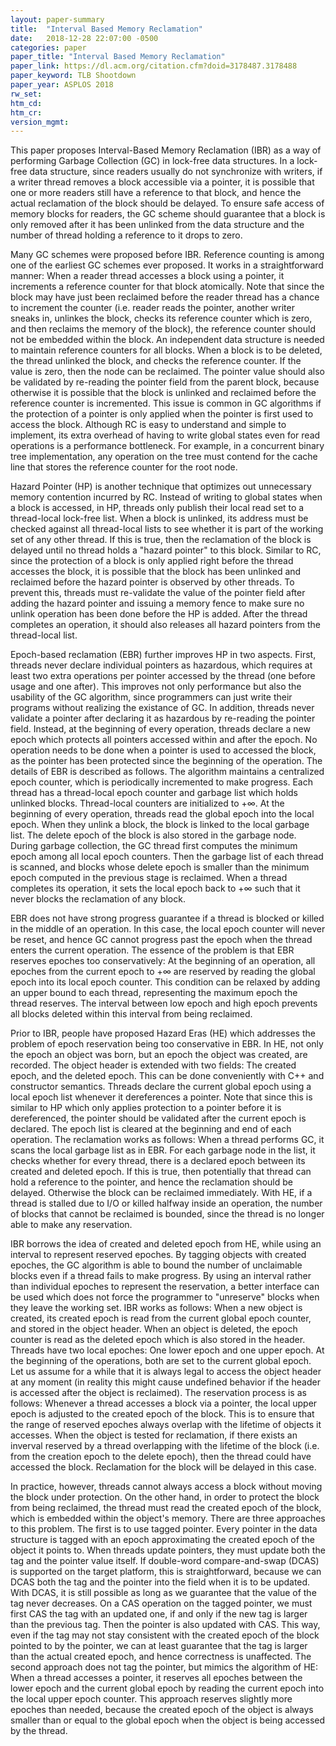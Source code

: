 ```yaml
---
layout: paper-summary
title:  "Interval Based Memory Reclamation"
date:   2018-12-28 22:07:00 -0500
categories: paper
paper_title: "Interval Based Memory Reclamation"
paper_link: https://dl.acm.org/citation.cfm?doid=3178487.3178488
paper_keyword: TLB Shootdown
paper_year: ASPLOS 2018
rw_set: 
htm_cd: 
htm_cr: 
version_mgmt: 
---
```


This paper proposes Interval-Based Memory Reclamation (IBR) as a way of performing Garbage Collection (GC) in 
lock-free data structures. In a lock-free data structure, since readers usually do not synchronize with writers, 
if a writer thread removes a block accessible via a pointer, it is possible that one or more readers still
have a reference to that block, and hence the actual reclamation of the block should be delayed. To ensure safe access
of memory blocks for readers, the GC scheme should guarantee that a block is only removed after it has been unlinked
from the data structure and the number of thread holding a reference to it drops to zero. 

Many GC schemes were proposed before IBR. Reference counting is among one of the earliest GC schemes ever proposed. 
It works in a straightforward manner: When a reader thread accesses a block using a pointer, it increments a reference 
counter for that block atomically. Note that since the block may have just been reclaimed before the reader thread has a 
chance to increment the counter (i.e. reader reads the pointer, another writer sneaks in, unlinkes the block, checks its 
reference counter which is zero, and then reclaims the memory of the block), the reference counter should not be embedded 
within the block. An independent data structure is needed to maintain reference counters for all blocks. When a block is 
to be deleted, the thread unlinked the block, and checks the reference counter. If the value is zero, then the node can be 
reclaimed. The pointer value should also be validated by re-reading the pointer field from the parent block, because otherwise 
it is possible that the block is unlinked and reclaimed before the reference counter is incremented. This issue is common 
in GC algorithms if the protection of a pointer is only applied when the pointer is first used to access the block.
Although RC is easy to understand and simple to implement, its extra overhead of having to write global states even for 
read operations is a performance bottleneck. For example, in a concurrent binary tree implementation, any operation
on the tree must contend for the cache line that stores the reference counter for the root node. 

Hazard Pointer (HP) is another technique that optimizes out unnecessary memory contention incurred by RC. Instead of 
writing to global states when a block is accessed, in HP, threads only publish their local read set to a thread-local
lock-free list. When a block is unlinked, its address must be checked against all thread-local lists to see whether 
it is part of the working set of any other thread. If this is true, then the reclamation of the block is delayed until
no thread holds a "hazard pointer" to this block. Similar to RC, since the protection of a block is only applied right 
before the thread accesses the block, it is possible that the block has been unlinked and reclaimed before the 
hazard pointer is observed by other threads. To prevent this, threads must re-validate the value of the pointer 
field after adding the hazard pointer and issuing a memory fence to make sure no unlink operation has been done 
before the HP is added. After the thread completes an operation, it should also releases all hazard pointers from 
the thread-local list. 

Epoch-based reclamation (EBR) further improves HP in two aspects. First, threads never declare individual pointers 
as hazardous, which requires at least two extra operations per pointer accessed by the thread (one before usage 
and one after). This improves not only performance but also the usability of the GC algorithm, since programmers
can just write their programs without realizing the existance of GC. In addition, threads never validate a pointer
after declaring it as hazardous by re-reading the pointer field. Instead, at the beginning of every operation, threads
declare a new epoch which protects all pointers accessed within and after the epoch. No operation needs to be done when
a pointer is used to accessed the block, as the pointer has been protected since the beginning of the operation. 
The details of EBR is described as follows. The algorithm maintains a centralized epoch counter, which is periodically
incremented to make progress. Each thread has a thread-local epoch counter and garbage list which holds unlinked 
blocks. Thread-local counters are initialized to +&infin;. At the beginning of every operation, threads read the 
global epoch into the local epoch. When they unlink a block, the block is linked to the local garbage list. 
The delete epoch of the block is also stored in the garbage node. During garbage collection, the GC thread first computes 
the minimum epoch among all local epoch counters. Then the garbage list of each thread is scanned, and blocks whose 
delete epoch is smaller than the minimum epoch computed in the previous stage is reclaimed. When a thread completes 
its operation, it sets the local epoch back to +&infin; such that it never blocks the reclamation of any block.

EBR does not have strong progress guarantee if a thread is blocked or killed in the middle of an operation. In this 
case, the local epoch counter will never be reset, and hence GC cannot progress past the epoch when the thread
enters the current operation. The essence of the problem is that EBR reserves epoches too conservatively: At the 
beginning of an operation, all epoches from the current epoch to +&infin; are reserved by reading the global epoch
into its local epoch counter. This condition can be relaxed by adding an upper bound to each thread, representing the 
maximum epoch the thread reserves. The interval between low epoch and high epoch prevents all blocks deleted within 
this interval from being reclaimed.

Prior to IBR, people have proposed Hazard Eras (HE) which addresses the problem of epoch reservation being too 
conservative in EBR. In HE, not only the epoch an object was born, but an epoch the object was created, are recorded. 
The object header is extended with two fields: The created epoch, and the deleted epoch. This can be done conveniently
with C++ and constructor semantics. Threads declare the current global epoch using a local epoch list whenever it 
dereferences a pointer. Note that since this is similar to HP which only applies protection to a pointer before 
it is dereferenced, the pointer should be validated after the current epoch is declared. The epoch list is cleared 
at the beginning and end of each operation. The reclamation works as follows: When a thread performs GC, it scans 
the local garbage list as in EBR. For each garbage node in the list, it checks whether for every thread, there is a 
declared epoch between its created and deleted epoch. If this is true, then potentially that thread can hold a 
reference to the pointer, and hence the reclamation should be delayed. Otherwise the block can be reclaimed immediately.
With HE, if a thread is stalled due to I/O or killed halfway inside an operation, the number of blocks that cannot be 
reclaimed is bounded, since the thread is no longer able to make any reservation.

IBR borrows the idea of created and deleted epoch from HE, while using an interval to represent reserved epoches. By
tagging objects with created epoches, the GC algorithm is able to bound the number of unclaimable blocks even if 
a thread fails to make progress. By using an interval rather than individual epoches to represent the reservation,
a better interface can be used which does not force the programmer to "unreserve" blocks when they leave 
the working set. IBR works as follows: When a new object is created, its created epoch is read from the current global 
epoch counter, and stored in the object header. When an object is deleted, the epoch counter is read as the deleted
epoch which is also stored in the header. Threads have two local epoches: One lower epoch and one upper epoch.
At the beginning of the operations, both are set to the current global epoch. Let us assume for a while that it is 
always legal to access the object header at any moment (in reality this might cause undefined behavior if the header 
is accessed after the object is reclaimed). The reservation process is as follows: Whenever a thread accesses 
a block via a pointer, the local upper epoch is adjusted to the created epoch of the block. This is to ensure that
the range of reserved epoches always overlap with the lifetime of objects it accesses. When the object is tested for 
reclamation, if there exists an inverval reserved by a thread overlapping with the lifetime of the block (i.e.
from the creation epoch to the delete epoch), then the thread could have accessed the block. Reclamation
for the block will be delayed in this case.

In practice, however, threads cannot always access a block without moving the block under protection. On the other hand, 
in order to protect the block from being reclaimed, the thread must read the created epoch of the block, which is 
embedded within the object's memory. There are three approaches to this problem. The first is to use tagged pointer.
Every pointer in the data structure is tagged with an epoch approximating the created epoch of the object it 
points to. When threads update pointers, they must update both the tag and the pointer value itself. If double-word
compare-and-swap (DCAS) is supported on the target platform, this is straightforward, because we can DCAS both the tag
and the pointer into the field when it is to be updated. With DCAS, it is still possible as long as we guarantee that
the value of the tag never decreases. On a CAS operation on the tagged pointer, we must first CAS the tag with an updated
one, if and only if the new tag is larger than the previous tag. Then the pointer is also updated with CAS. This way,
even if the tag may not stay consistent with the created epoch of the block pointed to by the pointer, we can at least
guarantee that the tag is larger than the actual created epoch, and hence correctness is unaffected. The second approach
does not tag the pointer, but mimics the algorithm of HE: When a thread accesses a pointer, it reserves all epoches 
between the lower epoch and the current global epoch by reading the current epoch into the local upper epoch counter.
This approach reserves slightly more epoches than needed, because the created epoch of the object is always smaller 
than or equal to the global epoch when the object is being accessed by the thread. 